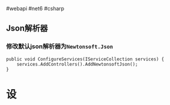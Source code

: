 #webapi #net6 #csharp 

## Json解析器
### 修改默认json解析器为`Newtonsoft.Json`
```
public void ConfigureServices(IServiceCollection services) {
	services.AddControllers().AddNewtonsoftJson();
}
```

# 设 